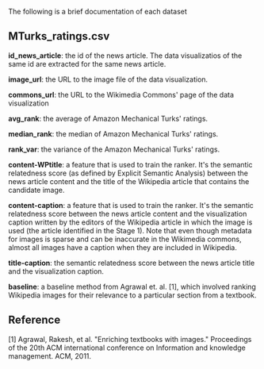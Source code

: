 The following is a brief documentation of each dataset

## MTurks_ratings.csv
**id_news_article**: the id of the news article. The data visualizatios of the same id are extracted for the same news article. 

**image_url**: the URL to the image file of the data visualization.

**commons_url**: the URL to the Wikimedia Commons' page of the data visualization

**avg_rank**: the average of Amazon Mechanical Turks' ratings.

**median_rank**: the median of Amazon Mechanical Turks' ratings. 

**rank_var**: the variance of the Amazon Mechanical Turks' ratings. 

**content-WPtitle**: a feature that is used to train the ranker. It's the semantic relatedness score (as defined by Explicit Semantic Analysis) between the news article content and the title of the Wikipedia article that contains the candidate image. 

**content-caption**: a feature that is used to train the ranker. It's the semantic relatedness score between the news article content and the visualization caption written by the editors of the Wikipedia article in which the image is used (the article identified in the Stage 1). Note that even though metadata for images is sparse and can be inaccurate in the Wikimedia commons, almost all images have a caption when they are included in Wikipedia.

**title-caption**: the semantic relatedness score between the news article title and the visualization caption.

**baseline**: a baseline method from Agrawal et. al. [1], which involved ranking Wikipedia images for their relevance to a particular section from a textbook. 


## Reference
[1] Agrawal, Rakesh, et al. "Enriching textbooks with images." Proceedings of the 20th ACM international conference on Information and knowledge management. ACM, 2011.
